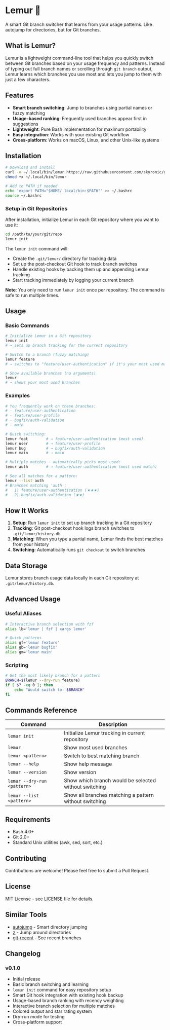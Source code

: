 # Lemur 🐒

A smart Git branch switcher that learns from your usage patterns. Like autojump for directories, but for Git branches.

## What is Lemur?

Lemur is a lightweight command-line tool that helps you quickly switch between Git branches based on your usage frequency and patterns. Instead of typing out full branch names or scrolling through `git branch` output, Lemur learns which branches you use most and lets you jump to them with just a few characters.

## Features

- **Smart branch switching**: Jump to branches using partial names or fuzzy matching
- **Usage-based ranking**: Frequently used branches appear first in suggestions
- **Lightweight**: Pure Bash implementation for maximum portability
- **Easy integration**: Works with your existing Git workflow
- **Cross-platform**: Works on macOS, Linux, and other Unix-like systems

## Installation

```bash
# Download and install
curl -o ~/.local/bin/lemur https://raw.githubusercontent.com/skyronic/git-lemur/main/lemur
chmod +x ~/.local/bin/lemur

# Add to PATH if needed
echo 'export PATH="$HOME/.local/bin:$PATH"' >> ~/.bashrc
source ~/.bashrc
```

### Setup in Git Repositories

After installation, initialize Lemur in each Git repository where you want to use it:

```bash
cd /path/to/your/git/repo
lemur init
```

The `lemur init` command will:
- Create the `.git/lemur/` directory for tracking data
- Set up the post-checkout Git hook to track branch switches
- Handle existing hooks by backing them up and appending Lemur tracking
- Start tracking immediately by logging your current branch

**Note**: You only need to run `lemur init` once per repository. The command is safe to run multiple times.

## Usage

### Basic Commands

```bash
# Initialize Lemur in a Git repository
lemur init
# → sets up branch tracking for the current repository

# Switch to a branch (fuzzy matching)
lemur feature
# → switches to "feature/user-authentication" if it's your most used match

# Show available branches (no arguments)
lemur
# → shows your most used branches
```

### Examples

```bash
# You frequently work on these branches:
# - feature/user-authentication
# - feature/user-profile  
# - bugfix/auth-validation
# - main

# Quick switching:
lemur feat        # → feature/user-authentication (most used)
lemur user        # → feature/user-profile
lemur bug         # → bugfix/auth-validation
lemur main        # → main

# Multiple matches - automatically picks most used:
lemur auth        # → feature/user-authentication (most used match)

# See all matches for a pattern:
lemur --list auth
# Branches matching 'auth':
#   1) feature/user-authentication (★★★)
#   2) bugfix/auth-validation (★★)
```

## How It Works

1. **Setup**: Run `lemur init` to set up branch tracking in a Git repository
2. **Tracking**: Git post-checkout hook logs branch switches to `.git/lemur/history.db`
3. **Matching**: When you type a partial name, Lemur finds the best matches from your history
4. **Switching**: Automatically runs `git checkout` to switch branches

## Data Storage

Lemur stores branch usage data locally in each Git repository at `.git/lemur/history.db`.

## Advanced Usage

### Useful Aliases

```bash
# Interactive branch selection with fzf
alias lb='lemur | fzf | xargs lemur'

# Quick patterns
alias gf='lemur feature'
alias gb='lemur bugfix'
alias gm='lemur main'
```

### Scripting

```bash
# Get the most likely branch for a pattern
BRANCH=$(lemur --dry-run feature)
if [ $? -eq 0 ]; then
    echo "Would switch to: $BRANCH"
fi
```

## Commands Reference

| Command | Description |
|---------|-------------|
| `lemur init` | Initialize Lemur tracking in current repository |
| `lemur` | Show most used branches |
| `lemur <pattern>` | Switch to best matching branch |
| `lemur --help` | Show help message |
| `lemur --version` | Show version |
| `lemur --dry-run <pattern>` | Show which branch would be selected without switching |
| `lemur --list <pattern>` | Show all branches matching a pattern without switching |

## Requirements

- Bash 4.0+
- Git 2.0+
- Standard Unix utilities (awk, sed, sort, etc.)

## Contributing

Contributions are welcome! Please feel free to submit a Pull Request.

## License

MIT License - see LICENSE file for details.

## Similar Tools

- [autojump](https://github.com/wting/autojump) - Smart directory jumping
- [z](https://github.com/rupa/z) - Jump around directories
- [git-recent](https://github.com/paulirish/git-recent) - See recent branches

## Changelog

### v0.1.0
- Initial release
- Basic branch switching and learning
- `lemur init` command for easy repository setup
- Smart Git hook integration with existing hook backup
- Usage-based branch ranking with recency weighting
- Interactive branch selection for multiple matches
- Colored output and star rating system
- Dry-run mode for testing
- Cross-platform support

